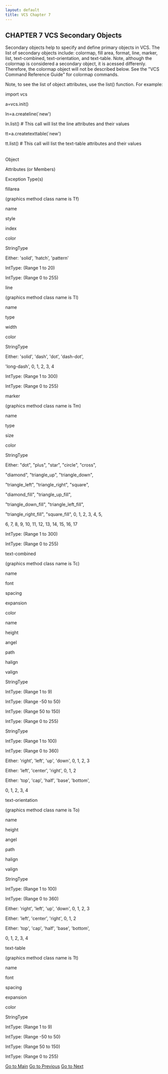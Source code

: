 ```yaml
---
layout: default
title: VCS Chapter 7
---
```

##  CHAPTER 7 VCS Secondary Objects

Secondary objects help to specify and define primary objects in VCS. The list
of secondary objects include: colormap, fill area, format, line, marker, list,
text-combined, text-orientation, and text-table. Note, although the colormap
is considered a secondary object, it is acessed differenly. Therefore, the
colormap object will not be described below. See the "VCS Command Reference
Guide" for colormap commands.

Note, to see the list of object attributes, use the list() function. For
example:

import vcs

a=vcs.init()

ln=a.createline(`new')

ln.list() # This call will list the line attributes and their values

tt=a.createtexttable(`new')

tt.list() # This call will list the text-table attributes and their values





######  

Object

Attributes (or Members)

Exception Type(s)

fillarea

(graphics method class name is Tf)



name

style

index

color

StringType

Either: 'solid', 'hatch', 'pattern'

IntType: (Range 1 to 20)

IntType: (Range 0 to 255)

line

(graphics method class name is Tl)

name

type



width

color

StringType

Either: 'solid', 'dash', 'dot', 'dash-dot',

'long-dash', 0, 1, 2, 3, 4

IntType: (Range 1 to 300)

IntType: (Range 0 to 255)

marker

(graphics method class name is Tm)

name

type













size

color

StringType

Either: "dot", "plus", "star", "circle", "cross",

"diamond", "triangle_up", "triangle_down",

"triangle_left", "triangle_right", "square",

"diamond_fill", "triangle_up_fill",

"triangle_down_fill", "triangle_left_fill",

"triangle_right_fill", "square_fill", 0, 1, 2, 3, 4, 5,

6, 7, 8, 9, 10, 11, 12, 13, 14, 15, 16, 17

IntType: (Range 1 to 300)

IntType: (Range 0 to 255)

text-combined

(graphics method class name is Tc)

name

font

spacing

expansion

color

name

height

angel

path

halign

valign

StringType

IntType: (Range 1 to 9)

IntType: (Range -50 to 50)

IntType: (Range 50 to 150)

IntType: (Range 0 to 255)

StringType

IntType: (Range 1 to 100)

IntType: (Range 0 to 360)

Either: 'right', 'left', 'up', 'down', 0, 1, 2, 3

Either: 'left', 'center', 'right', 0, 1, 2

Either: 'top', 'cap', 'half', 'base', 'bottom',

0, 1, 2, 3, 4

text-orientation

(graphics method class name is To)

name

height

angel

path

halign

valign

StringType

IntType: (Range 1 to 100)

IntType: (Range 0 to 360)

Either: 'right', 'left', 'up', 'down', 0, 1, 2, 3

Either: 'left', 'center', 'right', 0, 1, 2

Either: 'top', 'cap', 'half', 'base', 'bottom',

0, 1, 2, 3, 4

text-table

(graphics method class name is Tt)

name

font

spacing

expansion

color

StringType

IntType: (Range 1 to 9)

IntType: (Range -50 to 50)

IntType: (Range 50 to 150)

IntType: (Range 0 to 255)

[Go to Main](vcs.html) [Go to Previous](vcs-6.html) [Go to Next](vcs-8.html)


